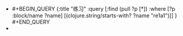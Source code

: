 - #+BEGIN_QUERY
  {:title "练习"
   :query [:find (pull ?p [*])
           :where 
           [?p :block/name ?name]
           [(clojure.string/starts-with? ?name "re1a1")]]
  }
  #+END_QUERY
-